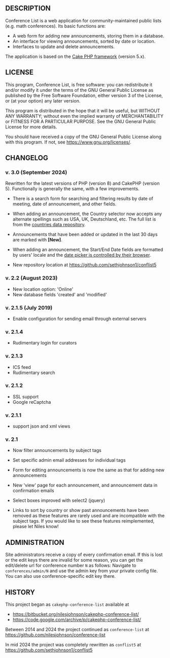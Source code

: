 DESCRIPTION
-----------

Conference List is a web application for community-maintained
public lists (e.g. math conferences).  Its basic functions are:

* A web form for adding new announcements, storing them in a database.
* An interface for viewing announcements, sorted by date or location.
* Interfaces to update and delete announcements.

The application is based on the [Cake PHP framework](https://cakephp.org/) (version 5.x).

LICENSE
-------

This program, Conference List, is free software: you can redistribute it and/or modify it under the terms of the GNU General Public License as published by the Free Software Foundation, either version 3 of the License, or (at your option) any later version.

This program is distributed in the hope that it will be useful, but WITHOUT ANY WARRANTY; without even the implied warranty of MERCHANTABILITY or FITNESS FOR A PARTICULAR PURPOSE. See the GNU General Public License for more details.

You should have received a copy of the GNU General Public License along with this program. If not, see <https://www.gnu.org/licenses/>.


CHANGELOG
---------

### v. 3.0 (September 2024) ###

Rewritten for the latest versions of PHP (version 8) and CakePHP (version 5).
Functionally is generally the same, with a few improvements.

- There is a search form for searching and filtering results by date of meeting, date of announcement, and other fields.

- When adding an announcement, the Country selector now accepts any alternate spellings such as USA, UK, Deutschland, etc.  The full list is from the [countries data repository](https://github.com/mledoze/countries).

- Announcements that have been added or updated in the last 30 days are marked with **[New]**.

- When adding an announcement, the Start/End Date fields are formatted by users' locale and the [date picker is controlled by  their browser](https://www.w3schools.com/TAGS/att_input_type_date.asp).

- New repository location at
https://github.com/sethjohnson1/conflist5

### v. 2.2 (August 2023) ###

* New location option: 'Online'
* New database fields 'created' and 'modified'

### v. 2.1.5 (July 2019) ###

* Enable configuration for sending email through external servers

### v. 2.1.4 ###

* Rudimentary login for curators

### v. 2.1.3 ###

* ICS feed
* Rudimentary search

### v. 2.1.2 ###

* SSL support
* Google reCaptcha

### v. 2.1.1 ###

* support json and xml views

### v. 2.1 ###

* Now filter announcements by subject tags

* Set specific admin email addresses for individual tags

* Form for editing announcements is now the same as that for adding
  new announcements

* New 'view' page for each announcement, and announcement data in
  confirmation emails

* Select boxes improved with select2 (jquery)

* Links to sort by country or show past announcements have been
  removed as these features are rarely used and are incompatible with
  the subject tags.  If you would like to see these features
  reimplemented, please let Niles know!





ADMINISTRATION
--------------

Site administrators receive a copy of every confirmation email.  If
this is lost or the edit keys there are invalid for some reason, you
can get the edit/delete url for conference number `N` as follows:
Navigate to `conferences/admin/N` and use the admin key from your
private config file.  You can also use conference-specific edit key
there.


HISTORY
-------

This project began as `cakephp-conference-list` available at
  * https://bitbucket.org/nilesjohnson/cakephp-conference-list/
  * https://code.google.com/archive/p/cakephp-conference-list/

Between 2014 and 2024 the project continued as `conference-list` at https://github.com/nilesjohnson/conference-list

In mid 2024 the project was completely rewritten as `conflist5` at
https://github.com/sethjohnson1/conflist5
